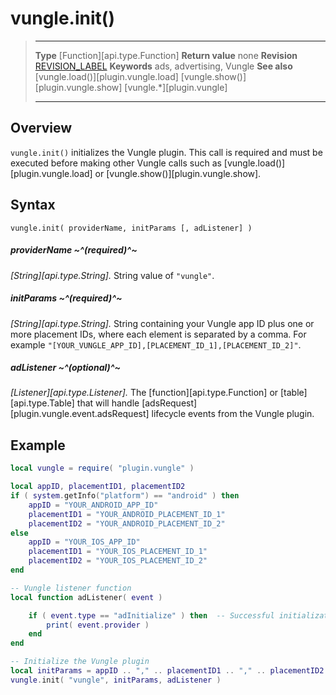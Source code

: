 # vungle.init()

> --------------------- ------------------------------------------------------------------------------------------
> __Type__              [Function][api.type.Function]
> __Return value__      none
> __Revision__          [REVISION_LABEL](REVISION_URL)
> __Keywords__          ads, advertising, Vungle
> __See also__          [vungle.load()][plugin.vungle.load]
>						[vungle.show()][plugin.vungle.show]
>						[vungle.*][plugin.vungle]
> --------------------- ------------------------------------------------------------------------------------------


## Overview

`vungle.init()` initializes the Vungle plugin. This call is required and must be executed before making other Vungle calls such as [vungle.load()][plugin.vungle.load] or [vungle.show()][plugin.vungle.show].


## Syntax

	vungle.init( providerName, initParams [, adListener] )

##### providerName ~^(required)^~
_[String][api.type.String]._ String value of `"vungle"`.

##### initParams ~^(required)^~
_[String][api.type.String]._ String containing your Vungle app&nbsp;ID plus one or more placement&nbsp;IDs, where each element is separated by a comma. For example <nobr>`"[YOUR_VUNGLE_APP_ID],[PLACEMENT_ID_1],[PLACEMENT_ID_2]"`</nobr>.

##### adListener ~^(optional)^~
_[Listener][api.type.Listener]._ The [function][api.type.Function] or [table][api.type.Table] that will handle [adsRequest][plugin.vungle.event.adsRequest] lifecycle events from the Vungle plugin.


## Example

``````lua
local vungle = require( "plugin.vungle" )

local appID, placementID1, placementID2
if ( system.getInfo("platform") == "android" ) then
	appID = "YOUR_ANDROID_APP_ID"
	placementID1 = "YOUR_ANDROID_PLACEMENT_ID_1"
	placementID2 = "YOUR_ANDROID_PLACEMENT_ID_2"
else
	appID = "YOUR_IOS_APP_ID"
	placementID1 = "YOUR_IOS_PLACEMENT_ID_1"
	placementID2 = "YOUR_IOS_PLACEMENT_ID_2"
end

-- Vungle listener function
local function adListener( event )

	if ( event.type == "adInitialize" ) then  -- Successful initialization
		print( event.provider )
	end
end

-- Initialize the Vungle plugin
local initParams = appID .. "," .. placementID1 .. "," .. placementID2
vungle.init( "vungle", initParams, adListener )
``````
